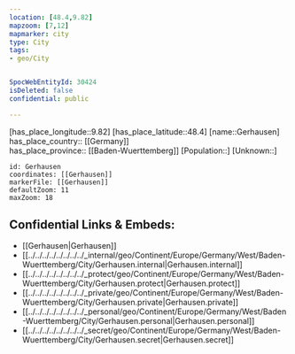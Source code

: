 ```yaml
---
location: [48.4,9.82] 
mapzoom: [7,12] 
mapmarker: city 
type: City
tags:
- geo/City


SpocWebEntityId: 30424
isDeleted: false
confidential: public

---
```

[has_place_longitude::9.82] 
[has_place_latitude::48.4] 
[name::Gerhausen] 
has_place_country:: [[Germany]]  
has_place_province:: [[Baden-Wuerttemberg]] 
[Population::] 
[Unknown::] 


```leaflet
id: Gerhausen
coordinates: [[Gerhausen]] 
markerFile: [[Gerhausen]] 
defaultZoom: 11 
maxZoom: 18
```


## Confidential Links & Embeds: 
- [[Gerhausen|Gerhausen]]  
- [[../../../../../../../../_internal/geo/Continent/Europe/Germany/West/Baden-Wuerttemberg/City/Gerhausen.internal|Gerhausen.internal]] 
- [[../../../../../../../../_protect/geo/Continent/Europe/Germany/West/Baden-Wuerttemberg/City/Gerhausen.protect|Gerhausen.protect]] 
- [[../../../../../../../../_private/geo/Continent/Europe/Germany/West/Baden-Wuerttemberg/City/Gerhausen.private|Gerhausen.private]] 
- [[../../../../../../../../_personal/geo/Continent/Europe/Germany/West/Baden-Wuerttemberg/City/Gerhausen.personal|Gerhausen.personal]] 
- [[../../../../../../../../_secret/geo/Continent/Europe/Germany/West/Baden-Wuerttemberg/City/Gerhausen.secret|Gerhausen.secret]] 

